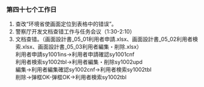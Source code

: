 ### 第四十七个工作日
1. 查改“环境省使画面定位到表格中的错误”。
2. 警察厅开发文档查错工作与任务会议（1:30-2:10）
3. 文档查错。（画面設計書_05_01利用者申請.xlsx、画面設計書_05_02利用者検索.xlsx、画面設計書_05_03利用者編集・削除.xlsx）  
利用者申請sy1001ins→利用者申請確認sy1001cnf     
利用者検索sy1002tbl→利用者編集・削除sy1002upd   
編集→利用者編集確認sy1002cnf→利用者検索sy1002tbl    
削除→弹框OK-弹框OK→利用者検索sy1002tbl
